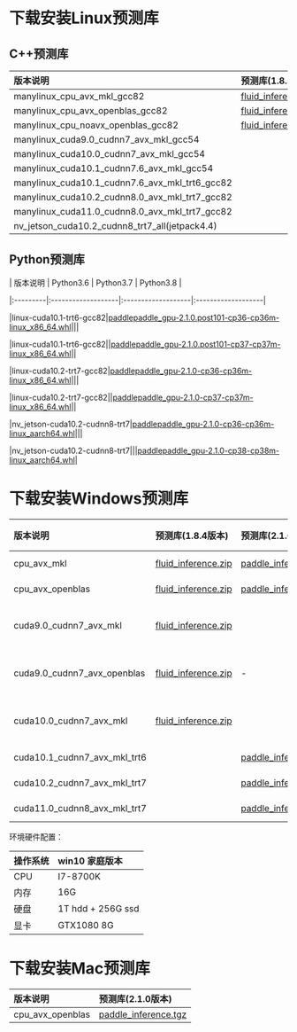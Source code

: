 # 下载安装Linux预测库
## C++预测库

| 版本说明      |     预测库(1.8.5版本)  |预测库(2.1.0版本)   |     预测库(develop版本)     |  
|:---------|:-------------------|:-------------------|:----------------|
|manylinux_cpu_avx_mkl_gcc82|[fluid_inference.tgz](https://paddle-inference-lib.bj.bcebos.com/1.8.5-cpu-avx-mkl/fluid_inference.tgz)|[paddle_inference.tgz](https://paddle-inference-lib.bj.bcebos.com/2.1.0-cpu-avx-mkl/paddle_inference.tgz)|[paddle_inference.tgz](https://paddle-inference-lib.bj.bcebos.com/latest-cpu-avx-mkl/paddle_inference.tgz)|
|manylinux_cpu_avx_openblas_gcc82|[fluid_inference.tgz](https://paddle-inference-lib.bj.bcebos.com/1.8.5-cpu-avx-openblas/fluid_inference.tgz)|[paddle_inference.tgz](https://paddle-inference-lib.bj.bcebos.com/2.1.0-cpu-avx-openblas/paddle_inference.tgz)|[paddle_inference.tgz](https://paddle-inference-lib.bj.bcebos.com/latest-cpu-avx-openblas/paddle_inference.tgz)|
|manylinux_cpu_noavx_openblas_gcc82|[fluid_inference.tgz](https://paddle-inference-lib.bj.bcebos.com/1.8.5-cpu-noavx-openblas/fluid_inference.tgz)|[paddle_inference.tgz](https://paddle-inference-lib.bj.bcebos.com/2.1.0-cpu-noavx-openblas/paddle_inference.tgz)|[paddle_inference.tgz](https://paddle-inference-lib.bj.bcebos.com/latest-cpu-noavx-openblas/paddle_inference.tgz)|
|manylinux_cuda9.0_cudnn7_avx_mkl_gcc54|||[paddle_inference.tgz](https://paddle-inference-lib.bj.bcebos.com/latest-gpu-cuda9-cudnn7-avx-mkl/paddle_inference.tgz)|
|manylinux_cuda10.0_cudnn7_avx_mkl_gcc54|||[paddle_inference.tgz](https://paddle-inference-lib.bj.bcebos.com/latest-gpu-cuda10-cudnn7-avx-mkl/paddle_inference.tgz)|
|manylinux_cuda10.1_cudnn7.6_avx_mkl_gcc54||[paddle_inference.tgz](https://paddle-inference-lib.bj.bcebos.com/2.1.0-gpu-cuda10.1-cudnn7-mkl-gcc5.4/paddle_inference.tgz)||
|manylinux_cuda10.1_cudnn7.6_avx_mkl_trt6_gcc82||[paddle_inference.tgz](https://paddle-inference-lib.bj.bcebos.com/2.1.0-gpu-cuda10.1-cudnn7-mkl-gcc8.2/paddle_inference.tgz)|||
|manylinux_cuda10.2_cudnn8.0_avx_mkl_trt7_gcc82||[paddle_inference.tgz](https://paddle-inference-lib.bj.bcebos.com/2.1.0-gpu-cuda10.2-cudnn8-mkl-gcc8.2/paddle_inference.tgz)|||
|manylinux_cuda11.0_cudnn8.0_avx_mkl_trt7_gcc82||[paddle_inference.tgz](https://paddle-inference-lib.bj.bcebos.com/2.1.0-gpu-cuda11.0-cudnn8-mkl-gcc8.2/paddle_inference.tgz)|||
|nv_jetson_cuda10.2_cudnn8_trt7_all(jetpack4.4)||[paddle_inference.tgz](https://paddle-inference-lib.bj.bcebos.com/2.1.0-nv-jetson-jetpack4.4-all/paddle_inference.tgz)|||


## Python预测库

| 版本说明     |  Python3.6   |  Python3.7   |  Python3.8   |

|:---------|:-------------------|:-------------------|:-------------------|

|linux-cuda10.1-trt6-gcc82|[paddlepaddle_gpu-2.1.0.post101-cp36-cp36m-linux_x86_64.whl](https://paddle-wheel.bj.bcebos.com/with-trt/2.1.0-gpu-cuda10.1-cudnn7-mkl-gcc8.2/paddlepaddle_gpu-2.1.0.post101-cp36-cp36m-linux_x86_64.whl)|||

|linux-cuda10.1-trt6-gcc82||[paddlepaddle_gpu-2.1.0.post101-cp37-cp37m-linux_x86_64.whl](https://paddle-wheel.bj.bcebos.com/with-trt/2.1.0-gpu-cuda10.1-cudnn7-mkl-gcc8.2/paddlepaddle_gpu-2.1.0.post101-cp37-cp37m-linux_x86_64.whl)||

|linux-cuda10.2-trt7-gcc82|[paddlepaddle_gpu-2.1.0-cp36-cp36m-linux_x86_64.whl](https://paddle-wheel.bj.bcebos.com/with-trt/2.1.0-gpu-cuda10.2-cudnn8-mkl-gcc8.2/paddlepaddle_gpu-2.1.0-cp36-cp36m-linux_x86_64.whl)|||

|linux-cuda10.2-trt7-gcc82||[paddlepaddle_gpu-2.1.0-cp37-cp37m-linux_x86_64.whl](https://paddle-wheel.bj.bcebos.com/with-trt/2.1.0-gpu-cuda10.2-cudnn8-mkl-gcc8.2/paddlepaddle_gpu-2.1.0-cp37-cp37m-linux_x86_64.whl)||

|nv_jetson-cuda10.2-cudnn8-trt7|[paddlepaddle_gpu-2.1.0-cp36-cp36m-linux_aarch64.whl](https://paddle-inference-lib.bj.bcebos.com/2.1.0-nv-jetson-jetpack4.4-all/paddlepaddle_gpu-2.1.0-cp36-cp36m-linux_aarch64.whl)|||

|nv_jetson-cuda10.2-cudnn8-trt7|||[paddlepaddle_gpu-2.1.0-cp38-cp38m-linux_aarch64.whl](https://paddle-inference-lib.bj.bcebos.com/2.1.0-nv-jetson-jetpack4.4-all/paddlepaddle_gpu-2.1.0-cp38-cp38-linux_aarch64.whl)|


# 下载安装Windows预测库


| 版本说明      |     预测库(1.8.4版本)  |预测库(2.1.0版本)   |     编译器     |    构建工具      |  cuDNN  |  CUDA  |
|:---------|:-------------------|:-------------------|:----------------|:--------|:-------|:-------|
|    cpu_avx_mkl | [fluid_inference.zip](https://paddle-wheel.bj.bcebos.com/1.8.4/win-infer/mkl/cpu/fluid_inference_install_dir.zip) | [paddle_inference.zip](https://paddle-wheel.bj.bcebos.com/2.1.0win/win-infer/mkl/cpu/paddle_inference.zip)|  MSVC 2017 |  CMake v3.17.0  | - | - |
|    cpu_avx_openblas | [fluid_inference.zip](https://paddle-wheel.bj.bcebos.com/1.8.4/win-infer/open/cpu/fluid_inference_install_dir.zip) | [paddle_inference.zip](https://paddle-wheel.bj.bcebos.com/2.1.0win/win-infer/open/cpu/paddle_inference.zip)| MSVC 2017 |  CMake v3.17.0  | - | - |
|    cuda9.0_cudnn7_avx_mkl | [fluid_inference.zip](https://paddle-wheel.bj.bcebos.com/1.8.4/win-infer/mkl/post97/fluid_inference_install_dir.zip) | | MSVC 2015 update 3 |  CMake v3.17.0  |  7.3.1  |   9.0    |
|    cuda9.0_cudnn7_avx_openblas | [fluid_inference.zip](https://paddle-wheel.bj.bcebos.com/1.8.4/win-infer/open/post97/fluid_inference_install_dir.zip) | - | MSVC 2015 update 3 |  CMake v3.17.0  |  7.3.1  |   9.0    |
|    cuda10.0_cudnn7_avx_mkl | [fluid_inference.zip](https://paddle-wheel.bj.bcebos.com/1.8.4/win-infer/mkl/post107/fluid_inference_install_dir.zip) | |MSVC 2015 update 3 |  CMake v3.17.0  |  7.4.1  |   10.0    |
|    cuda10.1_cudnn7_avx_mkl_trt6 | | [paddle_inference.zip](https://paddle-wheel.bj.bcebos.com/2.1.0win/win-infer/mkl/post101/paddle_inference.zip)| MSVC 2017 |  CMake v3.17.0  |  7.6  |   10.1    |
|    cuda10.2_cudnn7_avx_mkl_trt7 | | [paddle_inference.zip](https://paddle-wheel.bj.bcebos.com/2.1.0win/win-infer/mkl/post102/paddle_inference.zip)| MSVC 2017  |  CMake v3.17.0  |  7.6  |   10.2    |
|    cuda11.0_cudnn8_avx_mkl_trt7 | | [paddle_inference.zip](https://paddle-wheel.bj.bcebos.com/2.1.0win/win-infer/mkl/post110/paddle_inference.zip)| MSVC 2017  |  CMake v3.17.0  |  8.0  |   11.0    |

环境硬件配置：

| 操作系统      |    win10 家庭版本      |
|:---------|:-------------------|
| CPU      |      I7-8700K      |
| 内存 | 16G               |
| 硬盘 | 1T hdd + 256G ssd |
| 显卡 | GTX1080 8G        |

# 下载安装Mac预测库

| 版本说明       |预测库(2.1.0版本)   |
|:---------|:----------------|
|cpu_avx_openblas|[paddle_inference.tgz](https://paddle-inference-lib.bj.bcebos.com/mac/2.1.0/cpu_avx_openblas/paddle_inference.tgz)|




